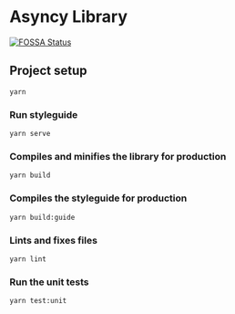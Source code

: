 # Asyncy Library
[![FOSSA Status](https://app.fossa.io/api/projects/git%2Bgithub.com%2Fasyncy%2Fcomponents.svg?type=shield)](https://app.fossa.io/projects/git%2Bgithub.com%2Fasyncy%2Fcomponents?ref=badge_shield)


## Project setup

```
yarn
```

### Run styleguide

```
yarn serve
```

### Compiles and minifies the library for production

```
yarn build
```

### Compiles the styleguide for production

```
yarn build:guide
```

### Lints and fixes files

```
yarn lint
```

### Run the unit tests

```
yarn test:unit
```

